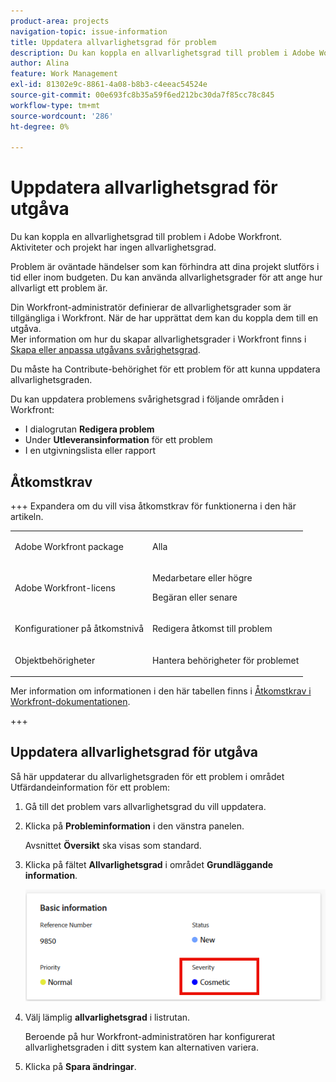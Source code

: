 ```yaml
---
product-area: projects
navigation-topic: issue-information
title: Uppdatera allvarlighetsgrad för problem
description: Du kan koppla en allvarlighetsgrad till problem i Adobe Workfront. Aktiviteter och projekt har ingen allvarlighetsgrad.
author: Alina
feature: Work Management
exl-id: 81302e9c-8861-4a08-b8b3-c4eeac54524e
source-git-commit: 00e693fc8b35a59f6ed212bc30da7f85cc78c845
workflow-type: tm+mt
source-wordcount: '286'
ht-degree: 0%

---
```


# Uppdatera allvarlighetsgrad för utgåva

<!--Audited: 08/2025-->

Du kan koppla en allvarlighetsgrad till problem i Adobe Workfront. Aktiviteter och projekt har ingen allvarlighetsgrad.

Problem är oväntade händelser som kan förhindra att dina projekt slutförs i tid eller inom budgeten. Du kan använda allvarlighetsgrader för att ange hur allvarligt ett problem är.

Din Workfront-administratör definierar de allvarlighetsgrader som är tillgängliga i Workfront. När de har upprättat dem kan du koppla dem till en utgåva.\
Mer information om hur du skapar allvarlighetsgrader i Workfront finns i [Skapa eller anpassa utgåvans svårighetsgrad](../../../administration-and-setup/customize-workfront/creating-custom-status-and-priority-labels/create-customize-issue-severities.md).

Du måste ha Contribute-behörighet för ett problem för att kunna uppdatera allvarlighetsgraden.

Du kan uppdatera problemens svårighetsgrad i följande områden i Workfront:

* I dialogrutan **Redigera problem**
* Under **Utleveransinformation** för ett problem
* I en utgivningslista eller rapport

## Åtkomstkrav

+++ Expandera om du vill visa åtkomstkrav för funktionerna i den här artikeln.

<table style="table-layout:auto"> 
 <col> 
 <col> 
 <tbody> 
  <tr> 
   <td role="rowheader">Adobe Workfront package</td> 
   <td> <p>Alla</p> </td> 
  </tr> 
  <tr> 
   <td role="rowheader">Adobe Workfront-licens</td> 
   <td><p>Medarbetare eller högre</p> 
   <p>Begäran eller senare</p> </td> 
  </tr> 
  <tr> 
   <td role="rowheader">Konfigurationer på åtkomstnivå</td> 
   <td> <p>Redigera åtkomst till problem</p></td> 
  </tr> 
  <tr> 
   <td role="rowheader">Objektbehörigheter</td> 
   <td> <p>Hantera behörigheter för problemet</p></td> 
  </tr> 
 </tbody> 
</table>

Mer information om informationen i den här tabellen finns i [Åtkomstkrav i Workfront-dokumentationen](/help/quicksilver/administration-and-setup/add-users/access-levels-and-object-permissions/access-level-requirements-in-documentation.md).

+++

## Uppdatera allvarlighetsgrad för utgåva

Så här uppdaterar du allvarlighetsgraden för ett problem i området Utfärdandeinformation för ett problem:

1. Gå till det problem vars allvarlighetsgrad du vill uppdatera.
1. Klicka på **Probleminformation** i den vänstra panelen.

   Avsnittet **Översikt** ska visas som standard.

1. Klicka på fältet **Allvarlighetsgrad** i området **Grundläggande information**.

   ![Ärendeallvarlighetsgrad](assets/issue-severity-field.png)

1. Välj lämplig **allvarlighetsgrad** i listrutan.

   Beroende på hur Workfront-administratören har konfigurerat allvarlighetsgraden i ditt system kan alternativen variera.

1. Klicka på **Spara ändringar**.
